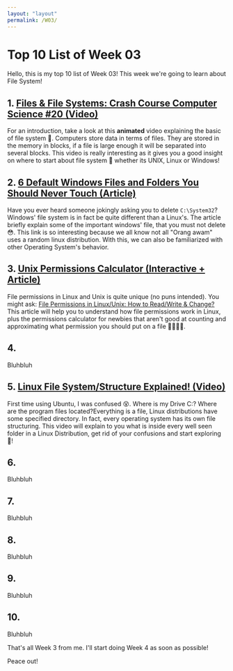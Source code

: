 ```yaml
---
layout: "layout"
permalink: /W03/
---
```


# Top 10 List of Week 03

Hello, this is my top 10 list of Week 03! This week we're going to learn about File System!

## 1. [Files & File Systems: Crash Course Computer Science #20 (Video)](https://www.youtube.com/watch?v=KN8YgJnShPM)

For an introduction, take a look at this **animated** video explaining the basic of file system 📁. Computers store data in terms of files. They are stored in the memory in blocks, if a file is large enough it will be separated into several blocks. This video is really interesting as it gives you a good insight on where to start about file system 🐧 whether its UNIX, Linux or Windows!

## 2. [6 Default Windows Files and Folders You Should Never Touch (Article)](https://www.makeuseof.com/tag/default-windows-files-folders/)

Have you ever heard someone jokingly asking you to delete `C:\System32`? Windows' file system is in fact be quite different than a Linux's. The article briefly explain some of the important windows' file, that you must not delete 😳. This link is so interesting because we all know not all "Orang awam" uses a random linux distribution. With this, we can also be familiarized with other Operating System's behavior.

## 3. [Unix Permissions Calculator (Interactive + Article)](http://permissions-calculator.org/)

File permissions in Linux and Unix is quite unique (no puns intended). You might ask: [File Permissions in Linux/Unix: How to Read/Write & Change?](https://www.guru99.com/file-permissions.html) This article will help you to understand how file permissions work in Linux, plus the permissions calculator for newbies that aren't good at counting and approximating what permission you should put on a file 👍🏻👍🏻.

## 4. []()

Bluhbluh

## 5. [Linux File System/Structure Explained! (Video)](https://www.youtube.com/watch?v=HbgzrKJvDRw)

First time using Ubuntu, I was confused 😵. Where is my Drive C:? Where are the program files located?Everything is a file, Linux distributions have some specified directory. In fact, every operating system has its own file structuring. This video will explain to you what is inside every well seen folder in a Linux Distribution, get rid of your confusions and start exploring 🏹! 

## 6. []()

Bluhbluh

## 7. []()

Bluhbluh

## 8. []()

Bluhbluh

## 9. []()

Bluhbluh

## 10. []()

Bluhbluh

That's all Week 3 from me. I'll start doing Week 4 as soon as possible!

Peace out!
